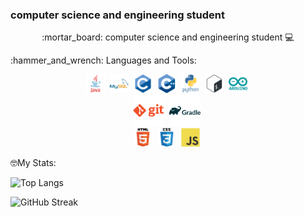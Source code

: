 ### computer science and engineering student 
<div id="title" align="center">
<p>:mortar_board: computer science and engineering student 💻</p>
</div>
<div id="title" align="left"><p>:hammer_and_wrench: Languages and Tools:</p></div>

<div align="center">
  <img src="https://github.com/devicons/devicon/blob/master/icons/java/java-original-wordmark.svg" title="java" alt="java" width="30"/>&nbsp;
  <img src="https://github.com/devicons/devicon/blob/master/icons/mysql/mysql-original-wordmark.svg" title="MySql" alt="MySql" width="30"/>&nbsp;
  <img src="https://github.com/devicons/devicon/blob/master/icons/c/c-original.svg" title="C" alt="C" width="30"/>&nbsp;
  <img src="https://github.com/devicons/devicon/blob/master/icons/cplusplus/cplusplus-original.svg" title="C++" alt="C++" width="30"/>&nbsp;
  <img src="https://github.com/devicons/devicon/blob/master/icons/python/python-original-wordmark.svg" title="python" alt="python" width="30"/>&nbsp;
  <img src="https://github.com/devicons/devicon/blob/master/icons/bash/bash-original.svg" title="Bash" alt="Bash" width="30"/>&nbsp;
  <img src="https://github.com/devicons/devicon/blob/master/icons/arduino/arduino-original-wordmark.svg" title="Arduino" alt="Arduino" width="30"/>&nbsp;
</div>
<div align="center">
  <img src="https://github.com/devicons/devicon/blob/master/icons/git/git-plain-wordmark.svg" title="Git" alt="Git" width="50"/>&nbsp;
  <img src="https://github.com/devicons/devicon/blob/master/icons/gradle/gradle-original-wordmark.svg" title="Gradle" alt="Gradle" width="50"/>&nbsp;
</div>
<div align="center">
  <img src="https://github.com/devicons/devicon/blob/master/icons/html5/html5-original-wordmark.svg" title="Html" alt="html" width="30"/>&nbsp;
  <img src="https://github.com/devicons/devicon/blob/master/icons/css3/css3-original-wordmark.svg" title="CSS" alt="CSS" width="30"/>&nbsp;
  <img src="https://github.com/devicons/devicon/blob/master/icons/javascript/javascript-original.svg" title="javaScript" alt="javaScript" width="30"/>&nbsp;
</div>
<div id="title" align="left"><p>🤓My Stats:</p></div>

![Top Langs](https://github-readme-stats.vercel.app/api/top-langs/?username=giuliagolesano&layout=donut&theme=dark)

![GitHub Streak](https://streak-stats.demolab.com/?user=giuliagolesano&theme=dark)
